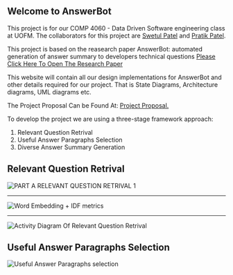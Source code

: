 ## Welcome to AnswerBot
This project is for our COMP 4060 - Data Driven Software engineering class at UOFM. The collaborators for this project are [Swetul Patel](https://github.com/swetul)
and [Pratik Patel](https://github.com/pratikpatelx). 

This project is based on the reasearch paper AnswerBot: automated generation of answer summary to developers technical questions [Please Click Here To Open The Research Paper](https://dl.acm.org/doi/10.5555/3155562.3155650)

This website will contain all our design implementations for AnswerBot and other details required for our project. That is State Diagrams, Architecture diagrams, UML diagrams etc.

The Project Proposal Can be Found At: <a href="https://github.com/pratikpatelx/AnswerBot/blob/main/pdfs/COMP_4060-Project_Proposal.pdf" target="_blank">Project Proposal.</a>

To develop the project we are using a three-stage framework approach:

1. Relevant Question Retrival
2. Useful Answer Paragraphs Selection
3. Diverse Answer Summary Generation

## Relevant Question Retrival
![PART A RELEVANT QUESTION RETRIVAL 1](https://user-images.githubusercontent.com/33759282/99502649-6d40f300-298e-11eb-91e5-1dbf39a3e4a1.png)<br>

<hr>

![Word Embedding + IDF metrics](https://user-images.githubusercontent.com/33759282/99522769-1b589700-29a7-11eb-97d2-75707376c478.png)

<hr>

![Activity Diagram Of Relevant Question Retrival](https://user-images.githubusercontent.com/33759282/100872412-d2c6d080-34b2-11eb-92fc-4c08ba97e716.jpeg)

## Useful Answer Paragraphs Selection

![Useful Answer Paragraphs selection](https://user-images.githubusercontent.com/33759282/102062858-53b48f00-3e06-11eb-8d3f-7c9c645fe88a.png)
